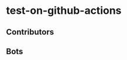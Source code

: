 # test-on-github-actions


## Contributors

<!-- readme: collaborators,contributors -start -->
<!-- readme: collaborators,contributors -end -->

## Bots

<!-- readme: bots -start -->
<!-- readme: bots -end -->
